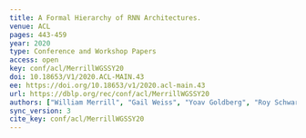 ```yaml
---
title: A Formal Hierarchy of RNN Architectures.
venue: ACL
pages: 443-459
year: 2020
type: Conference and Workshop Papers
access: open
key: conf/acl/MerrillWGSSY20
doi: 10.18653/V1/2020.ACL-MAIN.43
ee: https://doi.org/10.18653/v1/2020.acl-main.43
url: https://dblp.org/rec/conf/acl/MerrillWGSSY20
authors: ["William Merrill", "Gail Weiss", "Yoav Goldberg", "Roy Schwartz", "Noah A. Smith", "Eran Yahav"]
sync_version: 3
cite_key: conf/acl/MerrillWGSSY20
---
```

